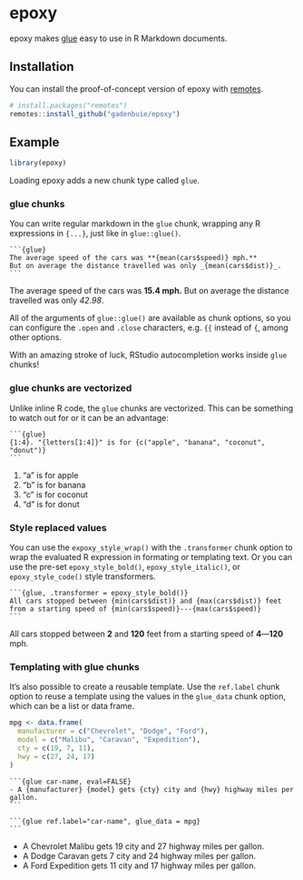 
<!-- README.md is generated from README.Rmd. Please edit that file -->

# epoxy

<!-- badges: start -->

<!-- badges: end -->

epoxy makes [glue](https://glue.tidyverse.org) easy to use in R Markdown
documents.

## Installation

You can install the proof-of-concept version of epoxy with
[remotes](https://remotes.r-lib.org).

``` r
# install.packages("remotes")
remotes::install_github("gadenbuie/epoxy")
```

## Example

``` r
library(epoxy)
```

Loading epoxy adds a new chunk type called `glue`.

### glue chunks

You can write regular markdown in the `glue` chunk, wrapping any R
expressions in `{...}`, just like in `glue::glue()`.

    ```{glue}
    The average speed of the cars was **{mean(cars$speed)} mph.**
    But on average the distance travelled was only _{mean(cars$dist)}_.
    ```

The average speed of the cars was **15.4 mph.** But on average the
distance travelled was only *42.98*.

All of the arguments of `glue::glue()` are available as chunk options,
so you can configure the `.open` and `.close` characters, e.g. `{{`
instead of `{`, among other options.

With an amazing stroke of luck, RStudio autocompletion works inside
`glue` chunks\!

### glue chunks are vectorized

Unlike inline R code, the `glue` chunks are vectorized. This can be
something to watch out for or it can be an advantage:

    ```{glue}
    {1:4}. "{letters[1:4]}" is for {c("apple", "banana", "coconut", "donut")}
    ```

1.  “a” is for apple
2.  “b” is for banana
3.  “c” is for coconut
4.  “d” is for donut

### Style replaced values

You can use the `expoxy_style_wrap()` with the `.transformer` chunk
option to wrap the evaluated R expression in formating or templating
text. Or you can use the pre-set `epoxy_style_bold()`,
`epoxy_style_italic()`, or `epoxy_style_code()` style transformers.

    ```{glue, .transformer = epoxy_style_bold()}
    All cars stopped between {min(cars$dist)} and {max(cars$dist)} feet
    from a starting speed of {min(cars$speed)}---{max(cars$speed)}
    ```

All cars stopped between **2** and **120** feet from a starting speed of
**4**—**120** mph.

### Templating with glue chunks

It’s also possible to create a reusable template. Use the `ref.label`
chunk option to reuse a template using the values in the `glue_data`
chunk option, which can be a list or data frame.

``` r
mpg <- data.frame(
  manufacturer = c("Chevrolet", "Dodge", "Ford"),
  model = c("Malibu", "Caravan", "Expedition"),
  cty = c(19, 7, 11),
  hwy = c(27, 24, 17)
)
```

    ```{glue car-name, eval=FALSE}
    - A {manufacturer} {model} gets {cty} city and {hwy} highway miles per gallon.
    ```
    
    ```{glue ref.label="car-name", glue_data = mpg}
    ```

  - A Chevrolet Malibu gets 19 city and 27 highway miles per gallon.
  - A Dodge Caravan gets 7 city and 24 highway miles per gallon.
  - A Ford Expedition gets 11 city and 17 highway miles per gallon.
